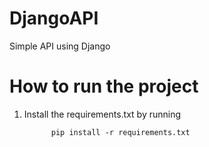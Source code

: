 # DjangoAPI

  Simple API using Django

# How to run the project
1. Install the requirements.txt by running
   
             pip install -r requirements.txt


# 
